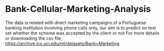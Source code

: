 # Bank-Cellular-Marketing-Analysis
The data is related with direct marketing campaigns of a Portuguese banking institution involving phone calls only, our aim is to predict on test set whether the scheme was accepted by the client or not
For more details or downloading the csv file,
https://archive.ics.uci.edu/ml/datasets/Bank+Marketing
